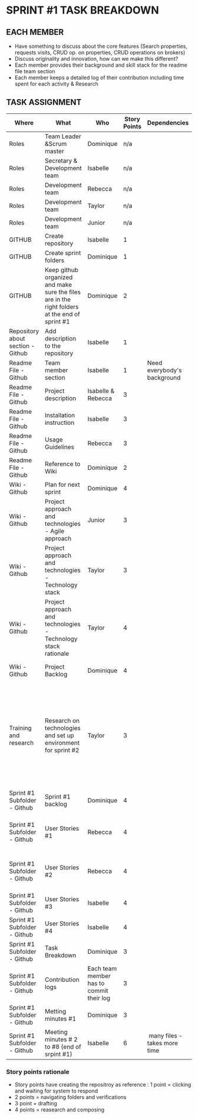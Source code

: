 
<html xmlns:v="urn:schemas-microsoft-com:vml"
xmlns:o="urn:schemas-microsoft-com:office:office"
xmlns:x="urn:schemas-microsoft-com:office:excel"
xmlns="http://www.w3.org/TR/REC-html40">

<head>

<meta name=ProgId content=Excel.Sheet>
<meta name=Generator content="Microsoft Excel 15">
<link id=Main-File rel=Main-File
href="file:///C:/Users/eliann/AppData/Local/Packages/oice_16_974fa576_32c1d314_1a1d/AC/Temp/msohtmlclip1/01/clip.htm">
<link rel=File-List
href="file:///C:/Users/eliann/AppData/Local/Packages/oice_16_974fa576_32c1d314_1a1d/AC/Temp/msohtmlclip1/01/clip_filelist.xml">

</head>

<body link="#1155CC" vlink="#1155CC">


 <h1> SPRINT #1 TASK BREAKDOWN</h1>
<h2>EACH MEMBER </h2> 
<ul>
  <li>Have something to discuss about the core features (Search properties, requests visits, CRUD op. on properties, CRUD operations on brokers) </li>
 <li>Discuss originality and innovation, how can we make this different? </li>
 <li>Each member provides their background and skill stack for the readme file team section </li>
 <li>Each member keeps a detailed log of their contribution including time spent for each activity & Research </li>
</ul>

<h2>TASK ASSIGNMENT</h2>

Where | What | Who | Story Points | Dependencies | Notes | Progress 
--- | --- | --- | --- | --- | --- | ---
Roles | Team Leader &Scrum master | Dominique | n/a |  |   |
Roles | Secretary & Development team | Isabelle | n/a |  |   |
Roles | Development team | Rebecca | n/a |  |   |
Roles | Development team | Taylor | n/a | |  |
Roles | Development team | Junior | n/a |  |   |
GITHUB | Create repository | Isabelle | 1 |  |   | Done
GITHUB | Create sprint folders | Dominique | 1 |  |   | Done 
GITHUB | Keep github organized and make sure the files are in the right   folders at the end of sprint #1 | Dominique | 2 |  |   |
Repository about section -   Github | Add description to the repository | Isabelle | 1 |  |   |
Readme File - Github | Team member section | Isabelle | 1 | Need everybody's background |  |
Readme File - Github | Project description | Isabelle & Rebecca | 3 |  |   |
Readme File - Github | Installation instruction | Isabelle | 3 |  |   |
Readme File - Github | Usage Guidelines | Rebecca | 3 |  |   |
Readme File - Github | Reference to Wiki | Dominique | 2  | |   |
Wiki - Github | Plan for next sprint | Dominique | 4  | |  |
Wiki - Github | Project approach and technologies - Agile approach | Junior | 3 |  |  |Done
Wiki - Github | Project approach and technologies - Technology stack | Taylor | 3  | |  | Done
Wiki - Github | Project approach and technologies - Technology stack rationale | Taylor | 4 |  | Done 
Wiki - Github | Project Backlog | Dominique | 4 |  | started / draft in google drive |
Training and research | Research on technologies and set up environment for sprint #2 | Taylor | 3 |  | Research and advice the team on best technologies to use. Team   discussion and decisions based on these research held on sept 21 2023. |
Sprint #1 Subfolder - Github | Sprint #1 backlog | Dominique | 4 | |   | Done 
Sprint #1 Subfolder - Github | User Stories #1 | Rebecca | 4 | | People working on the user stories -> coordinate | Done 
Sprint #1 Subfolder - Github | User Stories #2 | Rebecca | 4 |  | User stories based on project backlog and features | Done 
Sprint #1 Subfolder - Github | User Stories #3 | Isabelle | 4 |  |   |
Sprint #1 Subfolder - Github | User Stories #4 | Isabelle | 4 |  |   |
Sprint #1 Subfolder - Github | Task Breakdown | Dominique | 3 |  | | Done 
Sprint #1 Subfolder - Github |Contribution logs| Each team member has to commit their log | 3 | |   |
Sprint #1 Subfolder - Github | Metting minutes #1 | Dominique |  3 | | Done  |
Sprint #1 Subfolder - Github | Meeting minutes # 2 to #8 (end of srpint #1) | Isabelle | 6 | many files - takes more time |   |


<h3>Story points rationale </h3>

* Story points have creating the repositroy as reference : 1 point = clicking and waiting for system to respond
* 2 points =  navigating folders and verifications
* 3 point = drafting 
* 4 points = reasearch and composing

</body>

</html>
